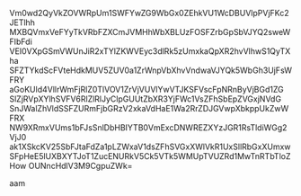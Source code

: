 Vm0wd2QyVkZOVWRpUm1SWFYwZG9WbGx0ZEhkVU1WcDBUVlpPVjFKc2JETlhh
MXBQVmxVeFYyTkVRbFZXCmJVMHhWbXBLUzFOSFZrbGpSbVJYQ2sweWFIbFdi
VEI0VXpGSmVWUnJiR2xTYlZKWVEyc3dlRk5zUmxkaQpXR2hvVlhwS1QyTXha
SFZTYkdScFVteHdkMUV5ZUV0a1ZrWnpVbXhvVndwaVJYQk5WbGh3UjFsWFRY
aGoKUld4VllrWmFjRlZ0TlVOV1ZrVjVUVlYwVTJKSFVscFpNRnByVjBGd1ZG
SlZjRVpXYlhSVFV6RlZlRlJyClpGUUtZbXR3YjFWc1VsZFhSbEpZVGxjNVdG
SnJWalZhVldSSFZURmFjbGRzV2xkaVdHaE1Wa2RrZDJGVwpXbkppUkZwWFRX
NW9XRmxVUms1bFJsSnlDbHBIYTB0VmExcDNWREZXYzJGR1RsTldiWGg2VjJ0
ak1XSkcKV25SbFJtaFdZa1pLZWxaV1dsZFhSVGxXWlVkR1UxSllRbGxXUmxw
SFpHeE5lUXBXYTJoT1ZucENURkV5Ck5VTk5WMUpTVUZRd1MwTnRTbTloZHow
OUNncHdlV3M9CgpuZWk=

aam